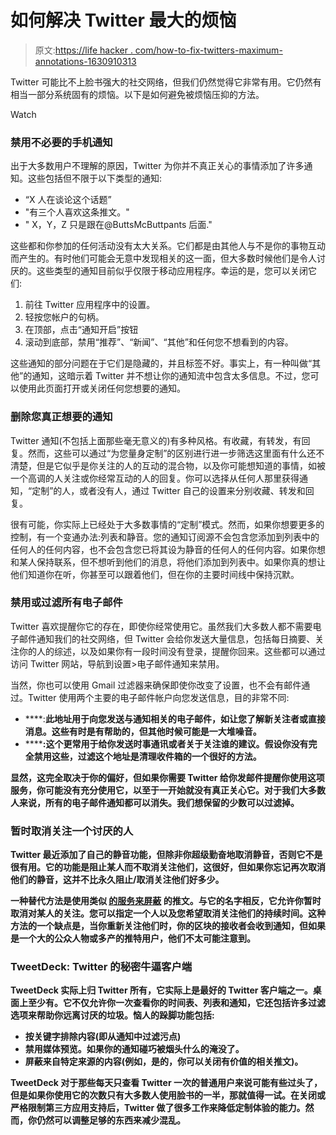 # 如何解决 Twitter 最大的烦恼

> 原文:[https://life hacker . com/how-to-fix-twitters-maximum-annotations-1630910313](https://lifehacker.com/how-to-fix-twitters-biggest-annoyances-1630910313)

Twitter 可能比不上脸书强大的社交网络，但我们仍然觉得它非常有用。它仍然有相当一部分系统固有的烦恼。以下是如何避免被烦恼压抑的方法。

Watch

### **禁用不必要的手机通知**

出于大多数用户不理解的原因，Twitter 为你并不真正关心的事情添加了许多通知。这些包括但不限于以下类型的通知:

*   “X 人在谈论这个话题”
*   "有三个人喜欢这条推文。"
*   " X，Y，Z 只是跟在@ButtsMcButtpants 后面."

这些都和你参加的任何活动没有太大关系。它们都是由其他人与不是你的事物互动而产生的。有时他们可能会无意中发现相关的这一面，但大多数时候他们是令人讨厌的。这些类型的通知目前似乎仅限于移动应用程序。幸运的是，您可以关闭它们:

1.  前往 Twitter 应用程序中的设置。
2.  轻按您帐户的句柄。
3.  在顶部，点击“通知开启”按钮
4.  滚动到底部，禁用“推荐”、“新闻”、“其他”和任何您不想看到的内容。

这些通知的部分问题在于它们是隐藏的，并且标签不好。事实上，有一种叫做“其他”的通知，这暗示着 Twitter 并不想让你的通知流中包含太多信息。不过，您可以使用此页面打开或关闭任何您想要的通知。

### **删除您真正想要的通知**

Twitter 通知(不包括上面那些毫无意义的)有多种风格。有收藏，有转发，有回复。然而，这些可以通过“为您量身定制”的区别进行进一步筛选这里面有什么还不清楚，但是它似乎是你关注的人的互动的混合物，以及你可能想知道的事情，如被一个高调的人关注或你经常互动的人的回复。你可以选择从任何人那里获得通知，“定制”的人，或者没有人，通过 Twitter 自己的设置来分别收藏、转发和回复。

很有可能，你实际上已经处于大多数事情的“定制”模式。然而，如果你想要更多的控制，有一个变通办法:列表和静音。您的通知订阅源不会包含您添加到列表中的任何人的任何内容，也不会包含您已将其设为静音的任何人的任何内容。如果你想和某人保持联系，但不想听到他们的消息，将他们添加到列表中。如果你真的想让他们知道你在听，你甚至可以跟着他们，但在你的主要时间线中保持沉默。

### **禁用或过滤所有电子邮件**

Twitter 喜欢提醒你它的存在，即使你经常使用它。虽然我们大多数人都不需要电子邮件通知我们的社交网络，但 Twitter 会给你发送大量信息，包括每日摘要、关注你的人的综述，以及如果你有一段时间没有登录，提醒你回来。这些都可以通过访问 Twitter 网站，导航到设置>电子邮件通知来禁用。

当然，你也可以使用 Gmail 过滤器来确保即使你改变了设置，也不会有邮件通过。Twitter 使用两个主要的电子邮件帐户向您发送信息，目的非常不同:

*   [](mailto:notify@twitter.com)****:**此地址用于向您发送与通知相关的电子邮件，如让您了解新关注者或直接消息。这些有时是有帮助的，但其他时候可能是一大堆噪音。**
*   **[](mailto:info@twitter.com)****:**这个更常用于给你发送时事通讯或者关于关注谁的建议。假设你没有完全禁用这些，过滤这个地址是清理收件箱的一个很好的方法。****

****显然，这完全取决于你的偏好，但如果你需要 Twitter 给你发邮件提醒你使用这项服务，你可能没有充分使用它，以至于一开始就没有真正关心它。对于我们大多数人来说，所有的电子邮件通知都可以消失。我们想保留的少数可以过滤掉。****

### ******暂时取消关注一个讨厌的人******

****Twitter 最近添加了自己的静音功能，但除非你超级勤奋地取消静音，否则它不是很有用。它的功能是阻止某人而不取消关注他们，这很好，但如果你忘记再次取消他们的静音，这并不比永久阻止/取消关注他们好多少。****

****一种替代方法是使用类似 [的服务来屏蔽](http://mutetweets.com/) 的推文。与它的名字相反，它允许你暂时取消对某人的关注。您可以指定一个人以及您希望取消关注他们的持续时间。这种方法的一个缺点是，当你重新关注他们时，你的区块的接收者会收到通知，但如果是一个大的公众人物或多产的推特用户，他们不太可能注意到。****

### ******TweetDeck: Twitter 的秘密牛逼客户端******

****TweetDeck 实际上归 Twitter 所有，它实际上是最好的 Twitter 客户端之一。桌面上至少有。它不仅允许你一次查看你的时间表、列表和通知，它还包括许多过滤选项来帮助你远离讨厌的垃圾。恼人的跺脚功能包括:****

*   ****按关键字排除内容(即从通知中过滤污点)****
*   ****禁用媒体预览。如果你的通知碰巧被烟头什么的淹没了。****
*   ****屏蔽来自特定来源的内容(例如，是的，你可以关闭有价值的相关推文)。****

****TweetDeck 对于那些每天只查看 Twitter 一次的普通用户来说可能有些过头了，但是如果你使用它的次数只有大多数人使用脸书的一半，那就值得一试。在关闭或严格限制第三方应用支持后，Twitter 做了很多工作来降低定制体验的能力。然而，你仍然可以调整足够的东西来减少混乱。****